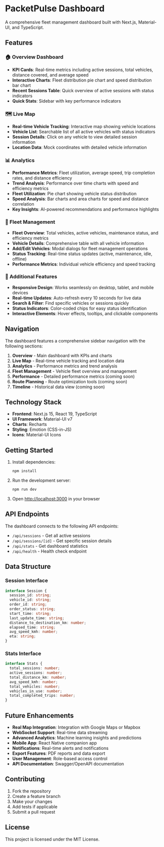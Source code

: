 # PacketPulse Dashboard

A comprehensive fleet management dashboard built with Next.js, Material-UI, and TypeScript.

## Features

### 🏠 Overview Dashboard
- **KPI Cards**: Real-time metrics including active sessions, total vehicles, distance covered, and average speed
- **Interactive Charts**: Fleet distribution pie chart and speed distribution bar chart
- **Recent Sessions Table**: Quick overview of active sessions with status indicators
- **Quick Stats**: Sidebar with key performance indicators

### 🗺️ Live Map
- **Real-time Vehicle Tracking**: Interactive map showing vehicle locations
- **Vehicle List**: Searchable list of all active vehicles with status indicators
- **Session Details**: Click on any vehicle to view detailed session information
- **Location Data**: Mock coordinates with detailed vehicle information

### 📊 Analytics
- **Performance Metrics**: Fleet utilization, average speed, trip completion rates, and distance efficiency
- **Trend Analysis**: Performance over time charts with speed and efficiency metrics
- **Fleet Utilization**: Pie chart showing vehicle status distribution
- **Speed Analysis**: Bar charts and area charts for speed and distance correlation
- **Key Insights**: AI-powered recommendations and performance highlights

### 🚛 Fleet Management
- **Fleet Overview**: Total vehicles, active vehicles, maintenance status, and efficiency metrics
- **Vehicle Details**: Comprehensive table with all vehicle information
- **Add/Edit Vehicles**: Modal dialogs for fleet management operations
- **Status Tracking**: Real-time status updates (active, maintenance, idle, offline)
- **Performance Metrics**: Individual vehicle efficiency and speed tracking

### 🔧 Additional Features
- **Responsive Design**: Works seamlessly on desktop, tablet, and mobile devices
- **Real-time Updates**: Auto-refresh every 10 seconds for live data
- **Search & Filter**: Find specific vehicles or sessions quickly
- **Status Indicators**: Color-coded chips for easy status identification
- **Interactive Elements**: Hover effects, tooltips, and clickable components

## Navigation

The dashboard features a comprehensive sidebar navigation with the following sections:

1. **Overview** - Main dashboard with KPIs and charts
2. **Live Map** - Real-time vehicle tracking and location data
3. **Analytics** - Performance metrics and trend analysis
4. **Fleet Management** - Vehicle fleet overview and management
5. **Performance** - Detailed performance metrics (coming soon)
6. **Route Planning** - Route optimization tools (coming soon)
7. **Timeline** - Historical data view (coming soon)

## Technology Stack

- **Frontend**: Next.js 15, React 19, TypeScript
- **UI Framework**: Material-UI v7
- **Charts**: Recharts
- **Styling**: Emotion (CSS-in-JS)
- **Icons**: Material-UI Icons

## Getting Started

1. Install dependencies:
   ```bash
   npm install
   ```

2. Run the development server:
   ```bash
   npm run dev
   ```

3. Open [http://localhost:3000](http://localhost:3000) in your browser

## API Endpoints

The dashboard connects to the following API endpoints:

- `/api/sessions` - Get all active sessions
- `/api/sessions/[id]` - Get specific session details
- `/api/stats` - Get dashboard statistics
- `/api/health` - Health check endpoint

## Data Structure

### Session Interface
```typescript
interface Session {
  session_id: string;
  vehicle_id: string;
  order_id: string;
  order_status: string;
  start_time: string;
  last_update_time: string;
  distance_to_destination_km: number;
  elapsed_time: string;
  avg_speed_kmh: number;
  eta: string;
}
```

### Stats Interface
```typescript
interface Stats {
  total_sessions: number;
  active_sessions: number;
  total_distance_km: number;
  avg_speed_kmh: number;
  total_vehicles: number;
  vehicles_in_use: number;
  total_completed_trips: number;
}
```

## Future Enhancements

- **Real Map Integration**: Integration with Google Maps or Mapbox
- **WebSocket Support**: Real-time data streaming
- **Advanced Analytics**: Machine learning insights and predictions
- **Mobile App**: React Native companion app
- **Notifications**: Real-time alerts and notifications
- **Export Features**: PDF reports and data export
- **User Management**: Role-based access control
- **API Documentation**: Swagger/OpenAPI documentation

## Contributing

1. Fork the repository
2. Create a feature branch
3. Make your changes
4. Add tests if applicable
5. Submit a pull request

## License

This project is licensed under the MIT License.
